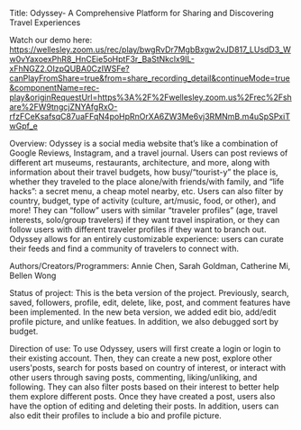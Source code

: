 Title: Odyssey- A Comprehensive Platform for Sharing and Discovering Travel Experiences

Watch our demo here: https://wellesley.zoom.us/rec/play/bwgRvDr7MgbBxgw2vJD817_LUsdD3_Ww0vYaxoexPhR8_HnCEie5oHptF3r_BaStNkclx9IL-xFhNGZ2.OIzpQUBA0CzIWSFe?canPlayFromShare=true&from=share_recording_detail&continueMode=true&componentName=rec-play&originRequestUrl=https%3A%2F%2Fwellesley.zoom.us%2Frec%2Fshare%2FW9tngcjZNYAfgRxO-rfzFCeKsafsqC87uaFFqN4poHpRnOrXA6ZW3Me6vj3RMNmB.m4uSpSPxiTwGpf_e

Overview: 
Odyssey is a social media website that’s like a combination of Google Reviews, Instagram, and a travel journal. Users can post reviews of different art museums, restaurants, architecture, and more, along with information about their travel budgets, how busy/“tourist-y” the place is, whether they traveled to the place alone/with friends/with family, and “life hacks”: a secret menu, a cheap motel nearby, etc. Users can also filter by country, budget, type of activity (culture, art/music, food, or other), and more! They can “follow” users with similar “traveler profiles” (age, travel interests, solo/group travelers) if they want travel inspiration, or they can follow users with different traveler profiles if they want to branch out. Odyssey allows for an entirely customizable experience: users can curate their feeds and find a community of travelers to connect with.


Authors/Creators/Programmers: Annie Chen, Sarah Goldman, Catherine Mi, Bellen Wong

Status of project: 
This is the beta version of the project. 
Previously, search, saved, followers, profile, edit, delete, like, post, and comment features have been implemented. 
In the new beta version, we added edit bio, add/edit profile picture, and unlike featues. In addition, we also debugged sort by budget. 

Direction of use: 
To use Odyssey, users will first create a login or login to their existing account. Then, they can create a new post, explore other users'posts, search for posts based on country of interest, or interact with other users through saving posts, commenting, liking/unliking, and following. They can also filter posts based on their interest to better help them explore different posts. Once they have created a post, users also have the option of editing and deleting their posts. In addition, users can also edit their profiles to include a bio and profile picture.
